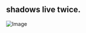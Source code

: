## shadows live twice.

![Image](https://static.wikia.nocookie.net/roblox/images/0/05/Spawn_Decal.png/revision/latest?cb=20240608072018)
